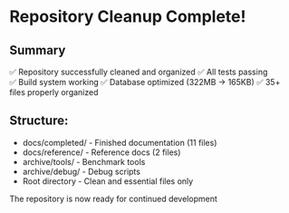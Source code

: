 # Repository Cleanup Complete!

## Summary
✅ Repository successfully cleaned and organized
✅ All tests passing  
✅ Build system working
✅ Database optimized (322MB → 165KB)
✅ 35+ files properly organized

## Structure:
- docs/completed/ - Finished documentation (11 files)
- docs/reference/ - Reference docs (2 files)  
- archive/tools/ - Benchmark tools
- archive/debug/ - Debug scripts
- Root directory - Clean and essential files only

The repository is now ready for continued development
